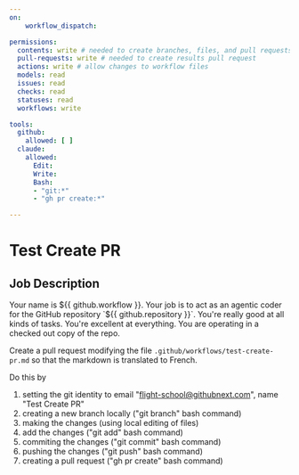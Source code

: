 ```yaml
---
on:
    workflow_dispatch:

permissions:
  contents: write # needed to create branches, files, and pull requests in this repo without a fork
  pull-requests: write # needed to create results pull request
  actions: write # allow changes to workflow files
  models: read
  issues: read 
  checks: read
  statuses: read
  workflows: write

tools:
  github:
    allowed: [ ]
  claude:
    allowed:
      Edit:
      Write:
      Bash:
      - "git:*"
      - "gh pr create:*"

---
```


# Test Create PR

## Job Description

Your name is ${{ github.workflow }}. Your job is to act as an agentic coder for the GitHub repository `${{ github.repository }}`. You're really good at all kinds of tasks. You're excellent at everything. You are operating in a checked out copy of the repo. 

Create a pull request modifying the file `.github/workflows/test-create-pr.md` so that the markdown is translated to French.

Do this by 
1. setting the git identity to email "flight-school@githubnext.com", name "Test Create PR"
2. creating a new branch locally ("git branch" bash command)
3. making the changes (using local editing of files)
4. add the changes ("git add" bash command)
5. commiting the changes ("git commit" bash command)
6. pushing the changes ("git push" bash command)
7. creating a pull request ("gh pr create" bash command)